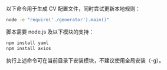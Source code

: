 以下命令用于生成 CV 配置文件，同时尝试更新本地规则：

```bash
node -e "require('./generator').main()"
```

脚本需要 node.js 及以下模块的支持：

```bash
npm install yaml
npm install axios
```

执行上述命令可在当前目录下安装模块，不建议使用全局安装（-g）。
